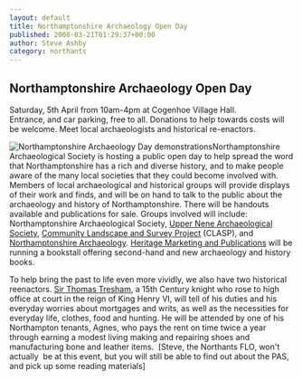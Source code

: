 ```yaml
---
layout: default
title: Northamptonshire Archaeology Open Day
published: 2008-03-21T01:29:37+00:00
author: Steve Ashby
category: northants
---
```


Northamptonshire Archaeology Open Day
-------------------------------------

Saturday, 5th April from 10am-4pm at Cogenhoe Village Hall.  
Entrance, and car parking, free to all. Donations to help towards costs will be welcome. Meet local archaeologists and historical re-enactors.

![Northamptonshire Archaeology Day demonstrations](http://www.jwaller.co.uk/nas/images/openDayDemonstrations.jpg)Northamptonshire Archaeological Society is hosting a public open day to help spread the word that Northamptonshire has a rich and diverse history, and to make people aware of the many local societies that they could become involved with. Members of local archaeological and historical groups will provide displays of their work and finds, and will be on hand to talk to the public about the archaeology and history of Northamptonshire. There will be handouts available and publications for sale. Groups involved will include: Northamptonshire Archaeological Society, [Upper Nene Archaeological Society](http://www.unas.org.uk/), [Community Landscape and Survey Project](http://www.claspweb.org.uk/) (CLASP), and [Northamptonshire Archaeology](http://www.northantsarchaeology.co.uk/). [Heritage Marketing and Publications](http://www.heritagemp.com/) will be running a bookstall offering second-hand and new archaeology and history books.

To help bring the past to life even more vividly, we also have two historical reenactors. [Sir Thomas Tresham](http://www.nationaltrust.org.uk/main/w-vh/w-visits/w-findaplace/w-lyvedennewbield/w-lyvedennewbield-history/w-lyvedennewbield-history-thomas_tresham.htm), a 15th Century knight who rose to high office at court in the reign of King Henry VI, will tell of his duties and his everyday worries about mortgages and writs, as well as the necessities for everyday life, clothes, food and hunting. He will be attended by one of his Northampton tenants, Agnes, who pays the rent on time twice a year through earning a modest living making and repairing shoes and manufacturing bone and leather items.  \[Steve, the Northants FLO, won't actually  be at this event, but you will still be able to find out about the PAS, and pick up some reading materials\]

